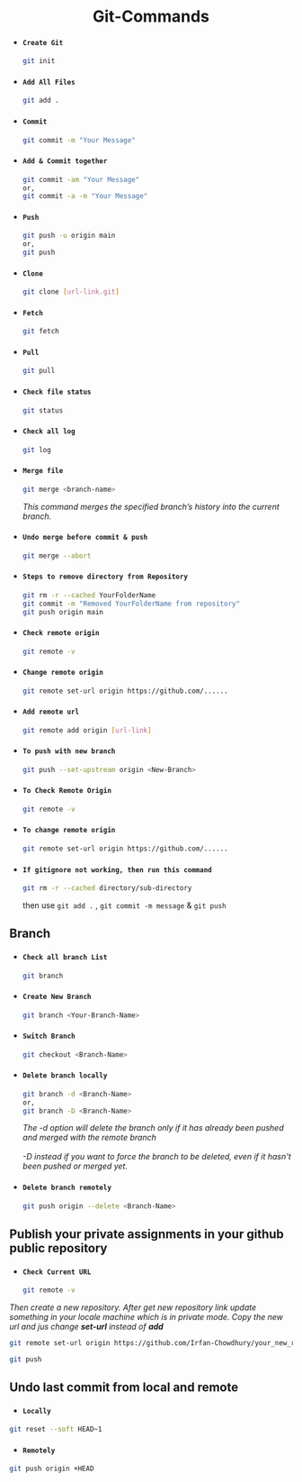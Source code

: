 <div align='center'>

# Git-Commands
</div>

- #### `Create Git`
    ```bash
    git init
    ```

- #### `Add All Files`
    ```bash
    git add .
    ```

- #### `Commit`
    ```bash
    git commit -m "Your Message"
    ```

- #### `Add & Commit together`
    ``` bash
    git commit -am "Your Message"
    or,
    git commit -a -m "Your Message"
    ```

- #### `Push`
    ```bash
    git push -u origin main
    or,
    git push
    ```

- #### `Clone`
    ```bash
    git clone [url-link.git]
    ```

- #### `Fetch`
    ```bash
    git fetch
    ```

- #### `Pull`
    ```bash
    git pull
    ```

- #### `Check file status`
    ```bash
    git status
    ```

- #### `Check all log`
    ```bash
    git log
    ```

- #### `Merge file`
    ```bash
    git merge <branch-name>
    ```
    <i>This command merges the specified branch’s history into the current branch.</i>
    
- #### `Undo merge before commit & push`
    ```bash
    git merge --abort
    ```
 
- #### `Steps to remove directory from Repository`
    ```bash
    git rm -r --cached YourFolderName
    git commit -m "Removed YourFolderName from repository"
    git push origin main
    ```

    
- #### `Check remote origin`
    ```bash
    git remote -v
    ```

- #### `Change remote origin`
    ```bash
    git remote set-url origin https://github.com/......
    ```

- #### `Add remote url`
    ```bash
    git remote add origin [url-link]
    ```

- #### `To push with new branch`
    ```bash
    git push --set-upstream origin <New-Branch>
    ```

- #### `To Check Remote Origin`
    ```bash
    git remote -v 
    ```

- #### `To change remote origin`
    ```bash
    git remote set-url origin https://github.com/......
    ```
	
- #### `If gitignore not working, then run this command`
    ```bash
    git rm -r --cached directory/sub-directory
    ```
    then use `git add .` , `git commit -m message` & `git push` 
	   

## Branch

- #### `Check all branch List`
    ```bash
    git branch
    ```
- #### `Create New Branch`
    ```bash
    git branch <Your-Branch-Name>
    ```
- #### `Switch Branch`
    ```bash
    git checkout <Branch-Name>
    ```
- #### `Delete branch locally`
    ```bash
    git branch -d <Branch-Name>
    or,
    git branch -D <Branch-Name>
    ```
    <i>The -d option will delete the branch only if it has already been pushed and merged with the remote branch</i> 
    <br><br>
    <i>
    -D instead if you want to force the branch to be deleted, even if it hasn't been pushed or merged yet.
    </i>


- #### `Delete branch remotely`
    ```bash
    git push origin --delete <Branch-Name>
    ```

## Publish your private assignments in your github public repository

- #### `Check Current URL`
    ```bash
    git remote -v
    ```

<i>Then create a new repository. After get new repository link update something in your locale machine which is in private mode. Copy the new url and jus change <b>set-url</b> instead of <b>add</b></i> 

```bash
git remote set-url origin https://github.com/Irfan-Chowdhury/your_new_repository.git
```

```bash
git push
```

## Undo last commit from local and remote 

- #### `Locally`
```bash
git reset --soft HEAD~1
```

- #### `Remotely`
```bash
git push origin +HEAD
```